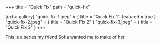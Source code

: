 +++
title = "Quick Fix"
path = "quick-fix"

[extra.gallery]
"quick-fix-1.jpeg" = { title = "Quick Fix 1", featured = true }
"quick-fix-2.jpeg" = { title = "Quick Fix 2" }
"quick-fix-3.jpeg" = { title = "Quick Fix 3" }
+++

This is a series my friend Sofia wanted me to make of her.
